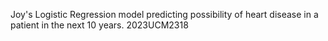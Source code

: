 Joy's Logistic Regression model predicting possibility of heart disease in a patient in the next 10 years.
2023UCM2318
